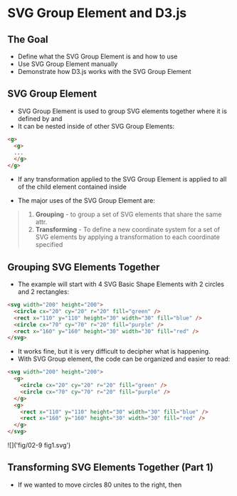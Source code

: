 # SVG Group Element and D3.js


## The Goal
- Define what the SVG Group Element is and how to use
- Use SVG Group Element manually
- Demonstrate how D3.js works with the SVG Group Element


## SVG Group Element
- SVG Group Element is used to group SVG elements together where it is defined by **<g>** and **</g>**
- It can be nested inside of other SVG Group Elements:
```html
<g>
  <g>
  ...
  </g>
</g>
```
- If any transformation applied to the SVG Group Element is applied to all of the child element contained inside

- The major uses of the SVG Group Element are:
> 1. **Grouping** - to group a set of SVG elements that share the same attr.
> 2. **Transforming** - To define a new coordinate system for a set of SVG elements by applying a transformation to each coordinate specified


## Grouping SVG Elements Together
- The example will start with 4 SVG Basic Shape Elements with 2 circles and 2 rectangles:
```html
<svg width="200" height="200">
  <circle cx="20" cy="20" r="20" fill="green" />
  <rect x="110" y="110" height="30" width="30" fill="blue" />
  <circle cx="70" cy="70" r="20" fill="purple" />
  <rect x="160" y="160" height="30" width="30" fill="red" />
</svg>
```
- It works fine, but it is very difficult to decipher what is happening.
- With SVG Group element, the code can be organized and easier to read:
```html
<svg width="200" height="200">
  <g>
    <circle cx="20" cy="20" r="20" fill="green" />
    <circle cx="70" cy="70" r="20" fill="purple" />
  </g>
  <g>
    <rect x="110" y="110" height="30" width="30" fill="blue" />
    <rect x="160" y="160" height="30" width="30" fill="red" />
  </g>
</svg>
```
![]('fig/02-9 fig1.svg')


## Transforming SVG Elements Together (Part 1)
- If we wanted to move circles 80 unites to the right, then 

